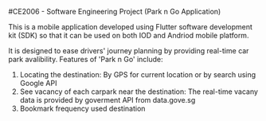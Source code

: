 #CE2006 - Software Engineering Project (Park n Go Application)

This is a mobile application developed using Flutter software development kit (SDK) so that it can be used on both IOD and Andriod mobile platform.

It is designed to ease drivers' journey planning by providing real-time car park avalibility. Features of 'Park n Go' include:
1) Locating the destination: By GPS for current location or by search using Google API
2) See vacancy of each carpark near the destination: The real-time vacany data is provided by goverment API from data.gove.sg
3) Bookmark frequency used destination
